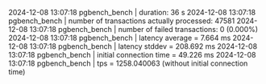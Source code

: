 2024-12-08 13:07:18 pgbench_bench   | duration: 36 s
2024-12-08 13:07:18 pgbench_bench   | number of transactions actually processed: 47581
2024-12-08 13:07:18 pgbench_bench   | number of failed transactions: 0 (0.000%)
2024-12-08 13:07:18 pgbench_bench   | latency average = 7.664 ms
2024-12-08 13:07:18 pgbench_bench   | latency stddev = 208.692 ms
2024-12-08 13:07:18 pgbench_bench   | initial connection time = 49.226 ms
2024-12-08 13:07:18 pgbench_bench   | tps = 1258.040063 (without initial connection time)
